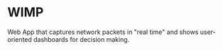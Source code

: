 # WIMP
Web App that captures network packets in "real time" and shows user-oriented dashboards for decision making. 
